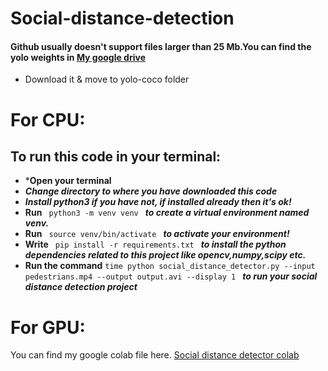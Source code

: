 # Social-distance-detection


#### Github usually doesn't support files larger than 25 Mb.You can find the yolo weights in [My google drive](https://drive.google.com/file/d/1QrGGrZl-K2z9IH410o9oeGvbKdIDjGIS/view?usp=sharing) 
* Download it & move to yolo-coco folder

# For CPU:

## To run this code in your terminal:
* ***Open your terminal**
* ***Change directory to where you have downloaded this code***
* ***Install python3 if you have not, if installed already then it's ok!***
* **Run**  `  python3 -m venv venv  ` ***to create a virtual environment named venv.***
* **Run**   `  source venv/bin/activate  ` 
***to activate your environment!***
* **Write**   `  pip install -r requirements.txt  ` 
***to install the python dependencies related to this project like opencv,numpy,scipy etc.***
* **Run the command** `time python social_distance_detector.py --input pedestrians.mp4 --output output.avi --display 1
` ***to run your social distance detection project***


# For GPU:
You can find my google colab file here. [Social distance detector colab](https://colab.research.google.com/drive/13IzdPCsAo4L613cmBEmrtM-NgSvMukb-?usp=sharing)

